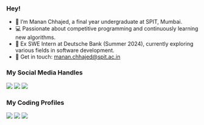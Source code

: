 
### Hey!

- 👋 I’m Manan Chhajed, a final year undergraduate at SPIT, Mumbai.
- 💻 Passionate about competitive programming and continuously learning new algorithms.
- 🌱 Ex SWE Intern at Deutsche Bank (Summer 2024), currently exploring various fields in software development.
- 📧 Get in touch: manan.chhajed@spit.ac.in


### My Social Media Handles
<img src="https://img.shields.io/badge/linkedin-%230077B5.svg?style=for-the-badge&logo=linkedin&logoColor=white" /> 
<img src="https://img.shields.io/badge/Twitter-%231DA1F2.svg?style=for-the-badge&logo=twitter&logoColor=white" /> 
<img src="https://img.shields.io/badge/Linktree-%237A42B6.svg?style=for-the-badge&logo=Linktree&logoColor=white" />

### My Coding Profiles
[<img src="https://img.shields.io/badge/Codeforces-445f9d?style=for-the-badge&logo=Codeforces&logoColor=white" />](https://codeforces.com/profile/manan_chhajed)
[<img src="https://img.shields.io/badge/CodeChef-%23964B00.svg?style=for-the-badge&logo=CodeChef&logoColor=white" />](https://www.codechef.com/users/spit2021600011)
[<img src="https://img.shields.io/badge/-LeetCode-FFA116?style=for-the-badge&logo=LeetCode&logoColor=black" />](https://leetcode.com/Manan_Chhajed/)
